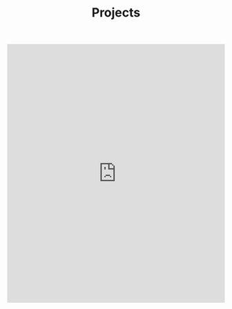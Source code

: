 ﻿---
layout: default
title: Projects
permalink: "/resume/"
cover: /media/homepage_banner.jpg
---

<embed src="https://www.nickammann.com/resume/NicholasAmmann_Resume.pdf" type="application/pdf" width="100%" height="600px" />
